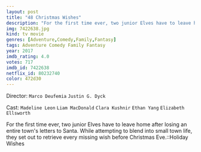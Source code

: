 ```yaml
---
layout: post
title: "48 Christmas Wishes"
description: "For the first time ever, two junior Elves have to leave home after losing an entire town's letters to Santa. While attempting to blend into small town life, they set out to retrieve every missing wish before Christmas Eve.::Holiday Wishes.."
img: 7422638.jpg
kind: tv movie
genres: [Adventure,Comedy,Family,Fantasy]
tags: Adventure Comedy Family Fantasy 
year: 2017
imdb_rating: 4.0
votes: 717
imdb_id: 7422638
netflix_id: 80232740
color: 472d30
---
```

Director: `Marco Deufemia` `Justin G. Dyck`  

Cast: `Madeline Leon` `Liam MacDonald` `Clara Kushnir` `Ethan Yang` `Elizabeth Ellsworth` 

For the first time ever, two junior Elves have to leave home after losing an entire town's letters to Santa. While attempting to blend into small town life, they set out to retrieve every missing wish before Christmas Eve.::Holiday Wishes